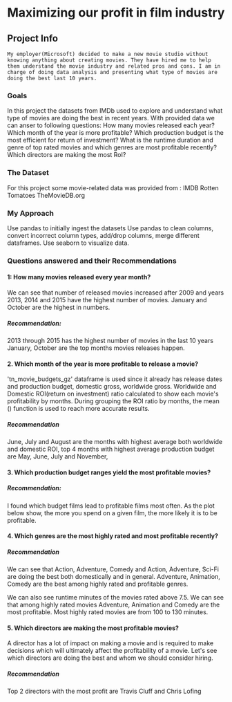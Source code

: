 # Maximizing our profit in film industry


## Project Info

    My employer(Microsoft) decided to make a new movie studio without knowing anything about creating movies. They have hired me to help them understand the movie industry and related pros and cons. I am in charge of doing data analysis and presenting what type of movies are doing the best last 10 years.

### Goals
In this project the datasets from IMDb used to explore and understand what type of movies are doing the best in recent years. With provided data we can anser to following questions:
How many movies released each year?
Which month of the year is more profitable?
Which production budget is the most efficient for return of investment?
What is the runtime duration and genre of top rated movies and which genres are most profitable recently?
Which directors are making the most RoI?

### The Dataset
For this project some movie-related data was provided from :
IMDB
Rotten Tomatoes
TheMovieDB.org

### My Approach
Use pandas to initially ingest the datasets
Use pandas to clean columns, convert incorrect column types, add/drop columns, merge different dataframes.
Use seaborn to visualize data.


### Questions answered and their Recommendations


#### 1: How many movies released every year month?

We can see that number of released movies increased after 2009 and years 2013, 2014 and 2015 have the highest number of movies.
January and October are the highest in numbers.

##### Recommendation:
2013 through 2015 has the highest number of movies in the last 10 years
January, October are the top months movies releases happen.


#### 2. Which month of the year is more profitable to release a movie?

'tn_movie_budgets_gz' dataframe is used since it already has release dates and production budget, domestic gross, worldwide gross. Worldwide and Domestic ROI(return on investment) ratio calculated to show each movie's profitability by months. During grouping the ROI ratio by months, the mean () function is used to reach more accurate results.

##### Recommendation
June, July and August are the months with highest average both worldwide and domestic ROI,
top 4 months with highest average production budget are May, June, July and November,


#### 3. Which production budget ranges yield the most profitable movies?

##### Recommendation:

I found which budget films lead to profitable films most often. As the plot below show, the more you spend on a given film, the more likely it is to be profitable.


#### 4. Which genres are the most highly rated and most profitable recently?

##### Recommendation
We can see that  Action, Adventure, Comedy and Action, Adventure, Sci-Fi are doing the best both domestically and in general. Adventure, Animation, Comedy are the best among highly rated and profitable genres.

We can also see runtime minutes of the movies rated above 7.5. 
We can see that among highly rated movies Adventure, Animation and Comedy are the most profitable.
Most highly rated movies are from 100 to 130 minutes.


#### 5. Which directors are making the most profitable movies?
A director has a lot of impact on making a movie and is required to make decisions which will ultimately affect the profitability of a movie. Let's see which directors are doing the best and whom we should consider hiring.

##### Recommendation
Top 2 directors with the most profit are Travis Cluff and Chris Lofing





